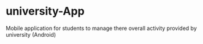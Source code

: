 # university-App
Mobile application for students to manage there overall activity provided by university (Android)
